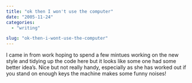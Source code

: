 ```yaml
---
title: "ok then I won't use the computer"
date: "2005-11-24"
categories:
  - "writing"

slug: "ok-then-i-wont-use-the-computer"
---
```


<!-- [![Pickle](/images/66524233_cf42e116c4_t.jpg)](https://www.flickr.com/photos/funkylarma/66524233/ "Pickle")   -->
I came in from work hoping to spend a few mintues working on the new style and tidying up the code here but it looks like some one had some better idea’s. Nice but not really handy, especially as she has worked out if you stand on enough keys the machine makes some funny noises!

